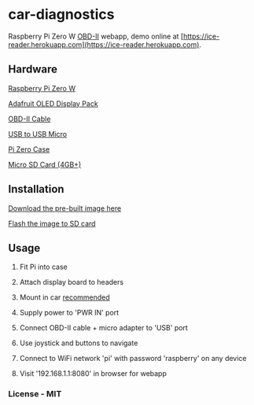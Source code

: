 # car-diagnostics
Raspberry Pi Zero W [OBD-II](https://en.wikipedia.org/wiki/On-board_diagnostics) webapp, demo online at [https://ice-reader.herokuapp.com](https://ice-reader.herokuapp.com).

## Hardware
[Raspberry Pi Zero W](https://www.adafruit.com/product/3708)

[Adafruit OLED Display Pack](https://www.adafruit.com/product/3192)

[OBD-II Cable](https://www.amazon.com/ScanTool-OBDLink-USB-Professional-Diagnostics/dp/B005ZWM0R4)

[USB to USB Micro](https://www.adafruit.com/product/2910)

[Pi Zero Case](https://www.adafruit.com/product/3252)

[Micro SD Card (4GB+)](https://www.amazon.com/Micro-Center-Class-Memory-Adapter/dp/B07YLYX4NL/)

## Installation
[Download the pre-built image here]()

[Flash the image to SD card](https://www.raspberrypi.org/documentation/installation/installing-images/)

## Usage
1) Fit Pi into case

2) Attach display board to headers

3) Mount in car [recommended](https://www.homedepot.com/p/3M-Scotch-1-in-x-1-in-Black-Extreme-Fasteners-6-Sets-Pack-RFD7021/206180486)

4) Supply power to 'PWR IN' port

5) Connect OBD-II cable + micro adapter to 'USB' port

6) Use joystick and buttons to navigate

7) Connect to WiFi network 'pi' with password 'raspberry' on any device

8) Visit '192.168.1.1:8080' in browser for webapp

### License - MIT
